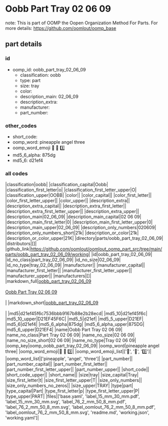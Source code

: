 # Oobb Part Tray 02 06 09  

note: This is part of OOMP the Oopen Organization Method For Parts. For more details: https://github.com/oomlout/oomp_base

##  part details





### id
* oomp_id: oobb_part_tray_02_06_09
  * classification: oobb
  * type: part
  * size: tray
  * color: 
  * description_main: 02_06_09
  * description_extra: 
  * manufacturer: 
  * part_number: 

### other_codes
* short_code: 
* oomp_word: pineapple angel three
* oomp_word_emoji :pineapple: :angel: :three:
* md5_6_alpha: 875dg
* md5_6: d21ef4

### all codes 
|classification|oobb|
|classification_capital|Oobb|
|classification_first_letter|o|
|classification_first_letter_upper|O|
|classification_upper|OOBB|
|color||
|color_capital||
|color_first_letter||
|color_first_letter_upper||
|color_upper||
|description_extra||
|description_extra_capital||
|description_extra_first_letter||
|description_extra_first_letter_upper||
|description_extra_upper||
|description_main|02_06_09|
|description_main_capital|02 06 09|
|description_main_first_letter|0|
|description_main_first_letter_upper|0|
|description_main_upper|02_06_09|
|description_only_numbers|020609|
|description_only_numbers_short|21k|
|description_or_color|21k|
|description_or_color_upper|21K|
|directory|parts/oobb_part_tray_02_06_09|
|distributors|[]|
|github_link|https://github.com/oomlout/oomlout_oomp_part_src/tree/main/parts/oobb_part_tray_02_06_09/working|
|id|oobb_part_tray_02_06_09|
|id_no_class|part_tray_02_06_09|
|id_no_size|02_06_09|
|id_no_type|tray_02_06_09|
|manufacturer||
|manufacturer_capital||
|manufacturer_first_letter||
|manufacturer_first_letter_upper||
|manufacturer_upper||
|manufacturers|[]|
|markdown_full|[oobb_part_tray_02_06_09](https://github.com/oomlout/oomlout_oomp_part_src/tree/main/parts/oobb_part_tray_02_06_09/working)<br>[](https://github.com/oomlout/oomlout_oomp_part_src/tree/main/parts/oobb_part_tray_02_06_09/working)<br>[Oobb Part Tray 02 06 09](https://github.com/oomlout/oomlout_oomp_part_src/tree/main/parts/oobb_part_tray_02_06_09/working)<br><br>|
|markdown_short|[oobb_part_tray_02_06_09](https://github.com/oomlout/oomlout_oomp_part_src/tree/main/parts/oobb_part_tray_02_06_09/working)<br><br>|
|md5|d21ef45f6c7536bbb9167b88e2b28ecd|
|md5_10|d21ef45f6c|
|md5_10_upper|D21EF45F6C|
|md5_5|d21ef|
|md5_5_upper|D21EF|
|md5_6|d21ef4|
|md5_6_alpha|875dg|
|md5_6_alpha_upper|875DG|
|md5_6_upper|D21EF4|
|name|Oobb Part Tray 02 06 09|
|name_no_class|Part Tray 02 06 09|
|name_no_size|02 06 09|
|name_no_size_short|02 06 09|
|name_no_type|Tray 02 06 09|
|oomp_key|oomp_oobb_part_tray_02_06_09|
|oomp_word|pineapple angel three|
|oomp_word_emoji|:pineapple: :angel: :three:|
|oomp_word_emoji_list|[':pineapple:', ':angel:', ':three:']|
|oomp_word_list|['pineapple', 'angel', 'three']|
|part_number||
|part_number_capital||
|part_number_first_letter||
|part_number_first_letter_upper||
|part_number_upper||
|short_code||
|short_code_upper||
|short_name||
|size|tray|
|size_capital|Tray|
|size_first_letter|t|
|size_first_letter_upper|T|
|size_only_numbers||
|size_only_numbers_no_zeros||
|size_upper|TRAY|
|type|part|
|type_capital|Part|
|type_first_letter|p|
|type_first_letter_upper|P|
|type_upper|PART|
|files|['base.yaml', 'label_15_mm_30_mm.pdf', 'label_15_mm_30_mm.svg', 'label_76_2_mm_50_8_mm.pdf', 'label_76_2_mm_50_8_mm.svg', 'label_oomlout_76_2_mm_50_8_mm.pdf', 'label_oomlout_76_2_mm_50_8_mm.svg', 'readme.md', 'working.json', 'working.yaml']|
